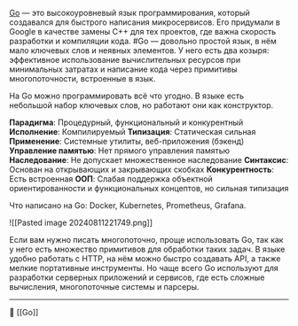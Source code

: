 [Go](https://go.dev/) — это высокоуровневый язык программирования, который создавался для быстрого написания микросервисов. Его придумали в Google в качестве замены С++ для тех проектов, где важна скорость разработки и компиляции кода. #Go — довольно простой язык, в нём мало ключевых слов и неявных элементов. У него есть два козыря: эффективное использование вычислительных ресурсов при минимальных затратах и написание кода через примитивы многопоточности, встроенные в язык.

На Go можно программировать всё что угодно. В языке есть небольшой набор ключевых слов, но работают они как конструктор.

**Парадигма**: Процедурный, функциональный и конкурентный
**Исполнение**: Компилируемый
**Типизация**: Статическая сильная
**Применение**: Системные утилиты, веб-приложения (бэкенд)
**Управление памятью**: Нет прямого управления памятью
**Наследование**: Не допускает множественное наследование
**Синтаксис**: Основан на открывающих и закрывающих скобках
**Конкурентность**: Есть встроенная
**ООП**: Слабая поддержка объектной ориентированности и функциональных концептов, но сильная типизация

Что написано на Go: Docker, Kubernetes, Prometheus, Grafana.

![[Pasted image 20240811221749.png]]

Если вам нужно писать многопоточно, проще использовать Go, так как у него есть множество примитивов для обработки таких задач. В языке удобно работать с HTTP, на нём можно быстро создавать API, а также мелкие портативные инструменты. Но чаще всего Go используют для разработки серверных приложений и сервисов, где есть сложные вычисления, многопоточные системы и парсеры.



----
📂 [[Go]]